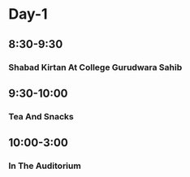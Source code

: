 # **Day-1**
## 8:30-9:30
### **Shabad Kirtan At College Gurudwara Sahib**
## 9:30-10:00 
### **Tea And Snacks** 
## 10:00-3:00
### **In The Auditorium** 
